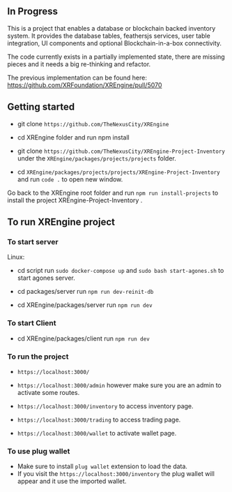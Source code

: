 ## In Progress

This is a project that enables a database or blockchain backed inventory system. It provides the database tables, feathersjs services, user table integration, UI components and optional Blockchain-in-a-box connectivity.

The code currently exists in a partially implemented state, there are missing pieces and it needs a big re-thinking and refactor.

The previous implementation can be found here: https://github.com/XRFoundation/XREngine/pull/5070

## Getting started

- git clone `https://github.com/TheNexusCity/XREngine`
- cd XREngine folder and run npm install


- git clone `https://github.com/TheNexusCity/XREngine-Project-Inventory` under the `XREngine/packages/projects/projects` folder.

- cd `XREngine/packages/projects/projects/XREngine-Project-Inventory` and run `code .` to open new window. 

Go back to the XREngine root folder and run `npm run install-projects` to install the project XREngine-Project-Inventory .

## To run XREngine project

### To start server

Linux:

- cd script run `sudo docker-compose up` and `sudo bash start-agones.sh` to start agones server.

- cd packages/server 
   run `npm run dev-reinit-db`

- cd XREngine/packages/server 
   run `npm run dev`

### To start Client

- cd XREngine/packages/client 
   run `npm run dev`

### To run the project

- `https://localhost:3000/`
    
- `https://localhost:3000/admin` however make sure you are an admin to activate some routes.

- `https://localhost:3000/inventory` to access inventory page.
- `https://localhost:3000/trading` to access trading page.
- `https://localhost:3000/wallet` to activate wallet page.

### To use plug wallet

- Make sure to install `plug wallet` extension to load the data.
- If you visit the `https://localhost:3000/inventory` the plug wallet will appear and it use the imported wallet. 
